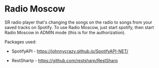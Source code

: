 # Radio Moscow
SR radio player that's changing the songs on the radio to songs from your saved tracks on Spotify. To use Radio Moscow, just start spotify, then start Radio Moscow in ADMIN mode (this is for the authorization).

Packages used:

* SpotifyAPI - https://johnnycrazy.github.io/SpotifyAPI-NET/

* RestShartp - https://github.com/restsharp/RestSharp
